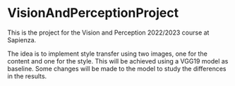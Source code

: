 # VisionAndPerceptionProject

This is the project for the Vision and Perception 2022/2023 course at Sapienza.

The idea is to implement style transfer using two images, one for the content and one for the style. This will be achieved using a VGG19 model as baseline. Some changes will be made to the model to study the differences in the results.
